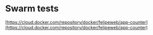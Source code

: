 # Swarm tests

[https://cloud.docker.com/repository/docker/felipeweb/app-counter](https://cloud.docker.com/repository/docker/felipeweb/app-counter)
